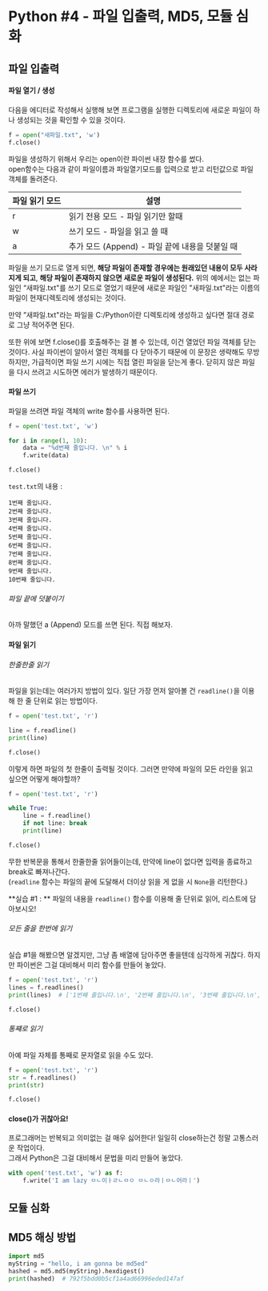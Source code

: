 # Python #4 - 파일 입출력, MD5, 모듈 심화

## 파일 입출력

#### 파일 열기 / 생성
다음을 에디터로 작성해서 실행해 보면 프로그램을 실행한 디렉토리에 새로운 파일이 하나 생성되는 것을 확인할 수 있을 것이다.

```python
f = open("새파일.txt", 'w') 
f.close()
```

파일을 생성하기 위해서 우리는 open이란 파이썬 내장 함수를 썼다.  
open함수는 다음과 같이 파일이름과 파일열기모드를 입력으로 받고 리턴값으로 파일 객체를 돌려준다.

 파일 읽기 모드 | 설명 
 -------------|--------
r | 읽기 전용 모드 - 파일 읽기만 할때
w | 쓰기 모드 - 파일을 읽고 쓸 때
a | 추가 모드 (Append) - 파일 끝에 내용을 덧붙일 때

파일을 쓰기 모드로 열게 되면, **해당 파일이 존재할 경우에는 원래있던 내용이 모두 사라지게 되고**, **해당 파일이 존재하지 않으면 새로운 파일이 생성된다.** 위의 예에서는 없는 파일인 “새파일.txt"를 쓰기 모드로 열었기 때문에 새로운 파일인 "새파일.txt"라는 이름의 파일이 현재디렉토리에 생성되는 것이다.

만약 ”새파일.txt"라는 파일을 C:/Python이란 디렉토리에 생성하고 싶다면 절대 경로로 그냥 적어주면 된다.

또한 위에 보면 f.close()를 호출해주는 걸 볼 수 있는데, 이건 열었던 파일 객체를 닫는 것이다. 사실 파이썬이 알아서 열린 객체를 다 닫아주기 때문에 이 문장은 생략해도 무방하지만, 가급적이면 파일 쓰기 시에는 직접 열린 파일을 닫는게 좋다. 닫히지 않은 파일을 다시 쓰려고 시도하면 에러가 발생하기 때문이다.


#### 파일 쓰기

파일을 쓰려면 파일 객체의 write 함수를 사용하면 된다.

```python
f = open('test.txt', 'w')

for i in range(1, 10):
    data = "%d번째 줄입니다. \n" % i
    f.write(data)

f.close()
```

`test.txt`의 내용 : 

```
1번째 줄입니다.
2번째 줄입니다.
3번째 줄입니다.
4번째 줄입니다.
5번째 줄입니다.
6번째 줄입니다.
7번째 줄입니다.
8번째 줄입니다.
9번째 줄입니다.
10번째 줄입니다.
```

###### 파일 끝에 덧붙이기

아까 말했던 a (Append) 모드를 쓰면 된다. 직접 해보자.

#### 파일 읽기
###### 한줄한줄 읽기
파일을 읽는데는 여러가지 방법이 있다. 일단 가장 먼저 알아볼 건 `readline()`을 이용해 한 줄 단위로 읽는 방법이다.

```python
f = open('test.txt', 'r')

line = f.readline()
print(line)

f.close()
```

이렇게 하면 파일의 첫 한줄이 출력될 것이다. 그러면 만약에 파일의 모든 라인을 읽고 싶으면 어떻게 해야할까?

```python
f = open('test.txt', 'r')

while True:
    line = f.readline()
    if not line: break
    print(line)

f.close()
```

무한 반복문을 통해서 한줄한줄 읽어들이는데, 만약에 line이 없다면 입력을 종료하고 break로 빠져나간다.  
(`readline` 함수는 파일의 끝에 도달해서 더이상 읽을 게 없을 시 `None`을 리턴한다.)  

**실습 #1 : ** 파일의 내용을 `readline()` 함수를 이용해 줄 단위로 읽어, 리스트에 담아보시오!

###### 모든 줄을 한번에 읽기

실습 #1을 해봤으면 알겠지만, 그냥 좀 배열에 담아주면 좋을텐데 심각하게 귀찮다. 하지만 파이썬은 그걸 대비해서 미리 함수를 만들어 놓았다.

```python
f = open('test.txt', 'r')
lines = f.readlines()
print(lines)  # ['1번째 줄입니다.\n', '2번째 줄입니다.\n', '3번째 줄입니다.\n', ...]

f.close()
```

###### 통쨰로 읽기
아예 파일 자체를 통째로 문자열로 읽을 수도 있다.

```python
f = open('test.txt', 'r')
str = f.readlines()
print(str)

f.close()
```

#### close()가 귀찮아요!

프로그래머는 반복되고 의미없는 걸 매우 싫어한다! 일일히 close하는건 정말 고통스러운 작업이다.  
그래서 Python은 그걸 대비해서 문법을 미리 만들어 놓았다.

```python
with open('test.txt', 'w') as f:
    f.write('I am lazy ㅁㄴ이ㅏㄹㄴㅁㅇ ㅁㄴㅇ라ㅣㅁㄴ어라ㅣ')
```

## 모듈 심화

## MD5 해싱 방법
```python
import md5
myString = "hello, i am gonna be md5ed"
hashed = md5.md5(myString).hexdigest()
print(hashed)  # 792f5bdd0b5cf1a4ad66996eded147af
```
